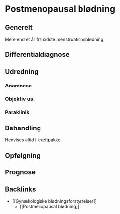 # Postmenopausal blødning
## Generelt
Mere end et år fra sidste menstruationsblødning. 

## Differentialdiagnose


## Udredning
### Anamnese

### Objektiv us.

### Paraklinik

## Behandling
Henvises altid i kræftpakke.

## Opfølgning


## Prognose

## Backlinks
* [[Gynækologiske blødningsforstyrrelser]]
	* [[Postmenopausal blødning]]

<!-- #anki/tag/med/Gynecology #anki/deck/Medicine #anki/tag/med/GP -->

<!-- {BearID:3D721643-6A80-4C3C-AE3A-1D97674E5A1C-97624-0000B24463B70B75} -->
